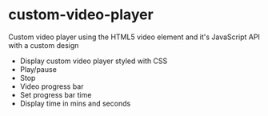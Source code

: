 # custom-video-player
Custom video player using the HTML5 video element and it's JavaScript API with a custom design
- Display custom video player styled with CSS
- Play/pause
- Stop
- Video progress bar
- Set progress bar time
- Display time in mins and seconds
